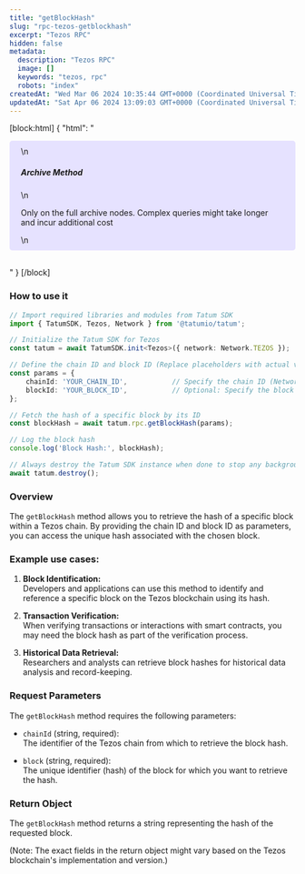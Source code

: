 ```yaml
---
title: "getBlockHash"
slug: "rpc-tezos-getblockhash"
excerpt: "Tezos RPC"
hidden: false
metadata: 
  description: "Tezos RPC"
  image: []
  keywords: "tezos, rpc"
  robots: "index"
createdAt: "Wed Mar 06 2024 10:35:44 GMT+0000 (Coordinated Universal Time)"
updatedAt: "Sat Apr 06 2024 13:09:03 GMT+0000 (Coordinated Universal Time)"
---
```

[block:html]
{
  "html": "<div style="padding: 10px 20px; border-radius: 5px; background-color: #e6e2ff; margin: 0 0 30px 0;">\n  <h5>Archive Method</h5>\n  <p>Only on the full archive nodes. Complex queries might take longer and incur additional cost</p>\n</div>"
}
[/block]


### How to use it

```typescript
// Import required libraries and modules from Tatum SDK
import { TatumSDK, Tezos, Network } from '@tatumio/tatum';

// Initialize the Tatum SDK for Tezos
const tatum = await TatumSDK.init<Tezos>({ network: Network.TEZOS });

// Define the chain ID and block ID (Replace placeholders with actual values)
const params = { 
    chainId: 'YOUR_CHAIN_ID',           // Specify the chain ID (Network identifier)
    blockId: 'YOUR_BLOCK_ID',           // Optional: Specify the block ID (hash)
};

// Fetch the hash of a specific block by its ID
const blockHash = await tatum.rpc.getBlockHash(params);

// Log the block hash
console.log('Block Hash:', blockHash);

// Always destroy the Tatum SDK instance when done to stop any background processes
await tatum.destroy();
```

### Overview

The `getBlockHash` method allows you to retrieve the hash of a specific block within a Tezos chain. By providing the chain ID and block ID as parameters, you can access the unique hash associated with the chosen block.

### Example use cases:

1. **Block Identification:**  
   Developers and applications can use this method to identify and reference a specific block on the Tezos blockchain using its hash.

2. **Transaction Verification:**  
   When verifying transactions or interactions with smart contracts, you may need the block hash as part of the verification process.

3. **Historical Data Retrieval:**  
   Researchers and analysts can retrieve block hashes for historical data analysis and record-keeping.

### Request Parameters

The `getBlockHash` method requires the following parameters:

- `chainId` (string, required):  
  The identifier of the Tezos chain from which to retrieve the block hash.

- `block` (string, required):  
  The unique identifier (hash) of the block for which you want to retrieve the hash.

### Return Object

The `getBlockHash` method returns a string representing the hash of the requested block.

(Note: The exact fields in the return object might vary based on the Tezos blockchain's implementation and version.)
